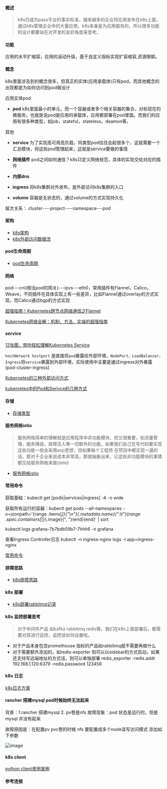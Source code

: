 #### 概述
> k8s已成为pass平台的事实标准，越来越多的企业将应用发布在k8s上面，通过k8s管理企业中的大量应用，k8s本身是为应用服务的，所以很多功能的设计都要站在对开发的友好角度来思考。

#### 功能
应用的水平扩缩容，应用的滚动升级，基于自定义指标实现扩容缩容,资源限额。

#### 概念
k8s里面涉及到的概念很多，但真正的实体(应用承载体)只有pod，而其他概念的出现都是为如何访问到pod做设计


应用实体pod

- **pod** k8s里面最小的单元，而一个容器或者多个相关容器的集合，对标现在的微服务，也就是说pod是应用的承载体，应用都部署在pod里面。而我们的应用有很多种类型，如job，stateful，stateless，deamon等，

其他

- **service** 为了实现高可用高负载，同类型pod往往会起很多个，这就需要一个汇总模块，将这些pod管理起来，这就是service要做的事情

- **网络插件** pod之间如何通信？k8s只定义网络规范，具体的实现交给对应的插件

- **内部dns** 
- **ingress** 将k8s集群对外发布，是外部访问k8s集群的入口
- **volume** 容器是无状态的，通过volume的方式实现持久化

层次关系： cluster----project----namespace---pod

#### 架构
* [k8s架构](k8s.md)
* [k8s外部访问数据流](dataflow.md)

#### pod生命周期
* [pod生命周期](pod_life.md)
#### 网络
pod---cni(相当pod的网关)---ipvs---eth0，常用插件有Flannel，Calico，Weave，不同插件在具体实现上有一些差异，比如Flannel通过overlay的方式实现，而Calico通过bgp的方式实现

[超强指南！Kubernetes跨节点网络通信之Flannel](https://mp.weixin.qq.com/s/uJR4YmUuSCjgEi-VNkTLnA)

[Kubernetes网络全解：机制、方法、实操的超强指南](https://mp.weixin.qq.com/s/YO-MPJFei6flcvQdktQRww)

#### service
[12张图，带你轻松理解Kubernetes Service](https://mp.weixin.qq.com/s/dAujOyQLJOuzSu-tamH7zA)

`hostNetwork hostport` 是直接将`pod`暴露给外部环境，`NodePort，LoadBalancer，Ingress`将`service`暴露到外部环境，实际使用中主要是通过ingress对外暴露(pod-cluster-ingress)

[Kubernetes的三种外部访问方式](http://dockone.io/article/4884)

[kubenretes中的Pod和Serivce的几种方式](https://jimmysong.io/blog/accessing-kubernetes-pods-from-outside-of-the-cluster/)

#### 存储
* [存储类型](k8s_data.md)

#### 服务网格istio
> 服务网格简单的理解就是应用程序中非功能模块，但又很重要，如流量管理，服务降级，故障注入等一切额外的功能，如果我们自己在写代码要实现这些功能一般会采用aop思想，但如果每个工程师
在项目中都实现一遍的话，那对于企业来说成本非常高，那就抽象出来，让这些非功能模块的事情都交给服务网格来做(istio)

* [服务网格istio](istio.md)


#### 常用命令

获取基础：kubectl get [pods|services|ingress] -A  -o wide

获取所有运行的容器：kubectl get pods --all-namespaces -o=jsonpath='{range .items[*]}{"\n"}{.metadata.name}{":\t"}{range .spec.containers[*]}{.image}{", "}{end}{end}' | sort

kubectl logs grafana-7b7bdb59b7-7hhh6 -n grafana

查看Ingress Controller日志
kubectl -n ingress-nginx logs -l app=ingress-nginx

[常用命令](https://www.huaweicloud.com/articles/7d96cb778b661628f5c522e0fd1dda8d.html)

#### 排障思路

* [k8s排障思路](k8s_error_guide.md)

#### k8s 部署
* [k8s部署rabbitmq记录](k8s_rabbitmq.md)

#### k8s 监控部署思考
> 对于中间件产品 如kafka rabbitmq redis等，我们在k8s上面部署后，都需要对其进行监控，监控该如何设置啦。

- 对于产品本身包含promethouse 指标的产品如rabbitmq就不需要再做什么
- 对于需要额外添加的，如redis-exporter 则可以以sidebar的方式启动，如果还支持写远端地址的方式话，则可以单独部署 redis_exporter  -redis.addr 192.168.1.120:6379  -redis.password 123456 


#### k8s 日志
[k8s日志方案](k8s_log.md)

#### rancher 搭建mysql pod时候始终无法起来
背景：1.rancher 搭建mysql 2. pv卷是nfs 
故障现象：pod 状态是运行的，但是mysql 并没有起来

故障原因是：在配置pv pvc卷的时候 nfs 要配置成多个node读写访问模式 添加如下参数

![image](https://user-images.githubusercontent.com/30467613/119460285-19fe9180-bd71-11eb-84c5-59b635661580.png)


#### k8s client
[python client使用案例](k8s_python_client.md)


#### 参考连接





